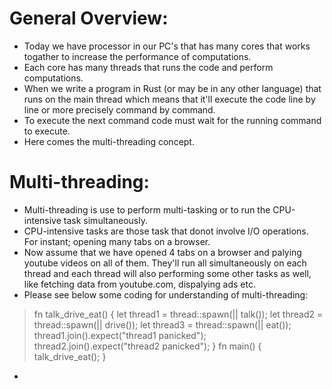 # General Overview:

- Today we have processor in our PC's that has many cores that works togather to increase the performance of computations.
- Each core has many threads that runs the code and perform computations.
- When we write a program in Rust (or may be in any other language) that runs on the main thread which means that it'll execute the code line by line or more precisely command by command.
- To execute the next command code must wait for the running command to execute.
- Here comes the multi-threading concept.

# Multi-threading:

- Multi-threading is use to perform multi-tasking or to run the CPU-intensive task simultaneously. 
- CPU-intensive tasks are those task that donot involve I/O operations. For instant; opening many tabs on a browser.
- Now assume that we have opened 4 tabs on a browser and palying youtube videos on all of them. They'll run all simultaneously on each thread and each thread will also performing some other tasks as well, like fetching data from youtube.com, dispalying ads etc.
- Please see below some coding for understanding of multi-threading:

> fn talk_drive_eat() {
>    let thread1 = thread::spawn(|| talk());
>    let thread2 = thread::spawn(|| drive()); 
>    let thread3 = thread::spawn(|| eat());
>    thread1.join().expect("thread1 panicked");    
>    thread2.join().expect("thread2 panicked");
> }
> fn main() {
>    talk_drive_eat();
> }

- 